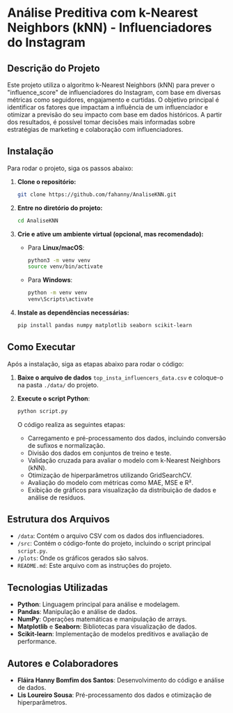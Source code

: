 # Análise Preditiva com k-Nearest Neighbors (kNN) - Influenciadores do Instagram

## Descrição do Projeto

Este projeto utiliza o algoritmo k-Nearest Neighbors (kNN) para prever o "influence_score" de influenciadores do Instagram, com base em diversas métricas como seguidores, engajamento e curtidas. O objetivo principal é identificar os fatores que impactam a influência de um influenciador e otimizar a previsão do seu impacto com base em dados históricos. A partir dos resultados, é possível tomar decisões mais informadas sobre estratégias de marketing e colaboração com influenciadores.

## Instalação

Para rodar o projeto, siga os passos abaixo:

1. **Clone o repositório:**
    ```bash
    git clone https://github.com/fahanny/AnaliseKNN.git
    ```

2. **Entre no diretório do projeto:**
    ```bash
    cd AnaliseKNN
    ```

3. **Crie e ative um ambiente virtual (opcional, mas recomendado):**
    - Para **Linux/macOS**:
        ```bash
        python3 -m venv venv
        source venv/bin/activate
        ```
    - Para **Windows**:
        ```bash
        python -m venv venv
        venv\Scripts\activate
        ```

4. **Instale as dependências necessárias:**
    ```bash
    pip install pandas numpy matplotlib seaborn scikit-learn
    ```

## Como Executar

Após a instalação, siga as etapas abaixo para rodar o código:

1. **Baixe o arquivo de dados** `top_insta_influencers_data.csv` e coloque-o na pasta `./data/` do projeto.

2. **Execute o script Python**:
    ```bash
    python script.py
    ```

   O código realiza as seguintes etapas:

   - Carregamento e pré-processamento dos dados, incluindo conversão de sufixos e normalização.
   - Divisão dos dados em conjuntos de treino e teste.
   - Validação cruzada para avaliar o modelo com k-Nearest Neighbors (kNN).
   - Otimização de hiperparâmetros utilizando GridSearchCV.
   - Avaliação do modelo com métricas como MAE, MSE e R².
   - Exibição de gráficos para visualização da distribuição de dados e análise de resíduos.

## Estrutura dos Arquivos

- `/data`: Contém o arquivo CSV com os dados dos influenciadores.
- `/src`: Contém o código-fonte do projeto, incluindo o script principal `script.py`.
- `/plots`: Onde os gráficos gerados são salvos.
- `README.md`: Este arquivo com as instruções do projeto.

## Tecnologias Utilizadas

- **Python**: Linguagem principal para análise e modelagem.
- **Pandas**: Manipulação e análise de dados.
- **NumPy**: Operações matemáticas e manipulação de arrays.
- **Matplotlib** e **Seaborn**: Bibliotecas para visualização de dados.
- **Scikit-learn**: Implementação de modelos preditivos e avaliação de performance.

## Autores e Colaboradores

- **Fláira Hanny Bomfim dos Santos**: Desenvolvimento do código e análise de dados.
- **Lis Loureiro Sousa**: Pré-processamento dos dados e otimização de hiperparâmetros.
